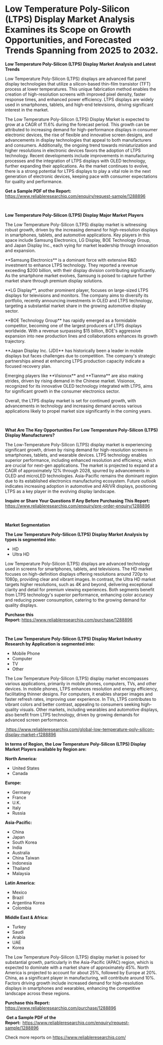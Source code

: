 <p><h1>Low Temperature Poly-Silicon (LTPS) Display Market Analysis Examines its Scope on Growth Opportunities, and Forecasted Trends Spanning from 2025 to 2032.</h1></p><p><strong>Low Temperature Poly-Silicon (LTPS) Display Market Analysis and Latest Trends</strong></p>
<p><p>Low Temperature Poly-Silicon (LTPS) displays are advanced flat panel display technologies that utilize a silicon-based thin-film transistor (TFT) process at lower temperatures. This unique fabrication method enables the creation of high-resolution screens with improved pixel density, faster response times, and enhanced power efficiency. LTPS displays are widely used in smartphones, tablets, and high-end televisions, driving significant interest in the market.</p><p>The Low Temperature Poly-Silicon (LTPS) Display Market is expected to grow at a CAGR of 11.6% during the forecast period. This growth can be attributed to increasing demand for high-performance displays in consumer electronic devices, the rise of flexible and innovative screen designs, and advancements in display technologies that appeal to both manufacturers and consumers. Additionally, the ongoing trend towards miniaturization and higher resolutions in electronic devices favors the adoption of LTPS technology. Recent developments include improvements in manufacturing processes and the integration of LTPS displays with OLED technology, further expanding their applications. As the market continues to evolve, there is a strong potential for LTPS displays to play a vital role in the next generation of electronic devices, keeping pace with consumer expectations for quality and performance.</p></p>
<p><strong>Get a Sample PDF of the Report:&nbsp;</strong> <a href="https://www.reliableresearchiq.com/enquiry/request-sample/1288896?utm_campaign=1896&utm_medium=2&utm_source=Github&utm_content=ia&utm_term=16012025&utm_id=low-temperature-poly-silicon-ltps-display">https://www.reliableresearchiq.com/enquiry/request-sample/1288896</a></p>
<p>&nbsp;</p>
<p><strong>Low Temperature Poly-Silicon (LTPS) Display Major Market Players</strong></p>
<p><p>The Low Temperature Poly-Silicon (LTPS) display market is witnessing robust growth, driven by the increasing demand for high-resolution displays in smartphones, tablets, and automotive applications. Key players in this space include Samsung Electronics, LG Display, BOE Technology Group, and Japan Display Inc., each vying for market leadership through innovation and expansion.</p><p>**Samsung Electronics** is a dominant force with extensive R&D investment to enhance LTPS technology. They reported a revenue exceeding $200 billion, with their display division contributing significantly. As the smartphone market evolves, Samsung is poised to capture further market share through premium display solutions.</p><p>**LG Display**, another prominent player, focuses on large-sized LTPS displays for televisions and monitors. The company aims to diversify its portfolio, recently announcing investments in OLED and LTPS technology, targeting a substantial market share in the growing automotive display sector.</p><p>**BOE Technology Group** has rapidly emerged as a formidable competitor, becoming one of the largest producers of LTPS displays worldwide. With a revenue surpassing $15 billion, BOE's aggressive expansion into new production lines and collaborations enhances its growth trajectory.</p><p>**Japan Display Inc. (JDI)** has historically been a leader in mobile displays but faces challenges due to competition. The company's strategic partnerships aimed at enhancing LTPS production capacity indicate a focused recovery plan.</p><p>Emerging players like **Visionox** and **Tianma** are also making strides, driven by rising demand in the Chinese market. Visionox, recognized for its innovative OLED technology integrated with LTPS, aims for significant growth in the consumer electronics sector.</p><p>Overall, the LTPS display market is set for continued growth, with advancements in technology and increasing demand across various applications likely to propel market size significantly in the coming years.</p></p>
<p>&nbsp;</p>
<p><strong>What Are The Key Opportunities For Low Temperature Poly-Silicon (LTPS) Display Manufacturers?</strong></p>
<p><p>The Low-Temperature Poly-Silicon (LTPS) display market is experiencing significant growth, driven by rising demand for high-resolution screens in smartphones, tablets, and wearable devices. LTPS technology enables superior performance, including enhanced resolution and efficiency, which are crucial for next-gen applications. The market is projected to expand at a CAGR of approximately 12% through 2028, spurred by advancements in OLED and microLED technologies. Asia-Pacific remains the dominant region due to its established electronics manufacturing ecosystem. Future outlook indicates increasing adoption in automotive and AR/VR displays, positioning LTPS as a key player in the evolving display landscape.</p></p>
<p><strong>Inquire or Share Your Questions If Any Before Purchasing This Report:</strong> <a href="https://www.reliableresearchiq.com/enquiry/pre-order-enquiry/1288896?utm_campaign=1896&utm_medium=2&utm_source=Github&utm_content=ia&utm_term=16012025&utm_id=low-temperature-poly-silicon-ltps-display">https://www.reliableresearchiq.com/enquiry/pre-order-enquiry/1288896</a></p>
<p>&nbsp;</p>
<p><strong>Market Segmentation</strong></p>
<p><strong>The Low Temperature Poly-Silicon (LTPS) Display Market Analysis by types is segmented into:</strong></p>
<p><ul><li>HD</li><li>Ultra HD</li></ul></p>
<p><p>Low Temperature Poly-Silicon (LTPS) displays are advanced technology used in screens for smartphones, tablets, and televisions. The HD market focuses on high-definition displays offering resolutions around 720p to 1080p, providing clear and vibrant images. In contrast, the Ultra HD market targets higher resolutions, such as 4K and beyond, delivering exceptional clarity and detail for premium viewing experiences. Both segments benefit from LTPS technology's superior performance, enhancing color accuracy and reducing power consumption, catering to the growing demand for quality displays.</p></p>
<p><strong>Purchase this Report:&nbsp;</strong><a href="https://www.reliableresearchiq.com/purchase/1288896?utm_campaign=1896&utm_medium=2&utm_source=Github&utm_content=ia&utm_term=16012025&utm_id=low-temperature-poly-silicon-ltps-display">https://www.reliableresearchiq.com/purchase/1288896</a></p>
<p>&nbsp;</p>
<p><strong>The Low Temperature Poly-Silicon (LTPS) Display Market Industry Research by Application is segmented into:</strong></p>
<p><ul><li>Mobile Phone</li><li>Computer</li><li>TV</li><li>Other</li></ul></p>
<p><p>The Low Temperature Poly-Silicon (LTPS) display market encompasses various applications, primarily in mobile phones, computers, TVs, and other devices. In mobile phones, LTPS enhances resolution and energy efficiency, facilitating thinner designs. For computers, it enables sharper images and faster refresh rates, improving user experience. In TVs, LTPS contributes to vibrant colors and better contrast, appealing to consumers seeking high-quality visuals. Other markets, including wearables and automotive displays, also benefit from LTPS technology, driven by growing demands for advanced screen performance.</p></p>
<p><a href="https://www.reliableresearchiq.com/global-low-temperature-poly-silicon-display-market-r1288896?utm_campaign=1896&utm_medium=2&utm_source=Github&utm_content=ia&utm_term=16012025&utm_id=low-temperature-poly-silicon-ltps-display">&nbsp;https://www.reliableresearchiq.com/global-low-temperature-poly-silicon-display-market-r1288896</a></p>
<p><strong>In terms of Region, the Low Temperature Poly-Silicon (LTPS) Display Market Players available by Region are:</strong></p>
<p>
    <p> <strong> North America: </strong>
        <ul>
            <li>United States</li>
            <li>Canada</li>
        </ul>
        </p> 
    <p> <strong> Europe: </strong>
        <ul>
            <li>Germany</li>
            <li>France</li>
            <li>U.K.</li>
            <li>Italy</li>
            <li>Russia</li>
        </ul>
        </p> 
    <p> <strong> Asia-Pacific: </strong>
        <ul>
            <li>China</li>
            <li>Japan</li>
            <li>South Korea</li>
            <li>India</li>
            <li>Australia</li>
            <li>China Taiwan</li>
            <li>Indonesia</li>
            <li>Thailand</li>
            <li>Malaysia</li>
        </ul>
        </p> 
    <p> <strong> Latin America: </strong>
        <ul>
            <li>Mexico</li>
            <li>Brazil</li>
            <li>Argentina Korea</li>
            <li>Colombia</li>
        </ul>
        </p> 
    <p> <strong> Middle East & Africa: </strong>
        <ul>
            <li>Turkey</li>
            <li>Saudi</li>
            <li>Arabia</li>
            <li>UAE</li>
            <li>Korea</li>
        </ul>
    </p>
    </p>
<p><p>The Low Temperature Poly-Silicon (LTPS) display market is poised for substantial growth, particularly in the Asia-Pacific (APAC) region, which is expected to dominate with a market share of approximately 45%. North America is projected to account for about 25%, followed by Europe at 20%. China, as a significant player in manufacturing, will contribute around 10%. Factors driving growth include increased demand for high-resolution displays in smartphones and wearables, enhancing the competitive landscape across these regions.</p></p>
<p><strong>Purchase this Report: </strong><a href="https://www.reliableresearchiq.com/purchase/1288896?utm_campaign=1896&utm_medium=2&utm_source=Github&utm_content=ia&utm_term=16012025&utm_id=low-temperature-poly-silicon-ltps-display">https://www.reliableresearchiq.com/purchase/1288896</a></p>
<p>&nbsp;<strong>Get a Sample PDF of the Report:&nbsp;&nbsp;</strong><a href="https://www.reliableresearchiq.com/enquiry/request-sample/1288896?utm_campaign=1896&utm_medium=2&utm_source=Github&utm_content=ia&utm_term=16012025&utm_id=low-temperature-poly-silicon-ltps-display">https://www.reliableresearchiq.com/enquiry/request-sample/1288896</a></p>
<p><strong></strong></p>
<p>Check more reports on <a href="https://www.reliableresearchiq.com/?utm_campaign=1896&utm_medium=2&utm_source=Github&utm_content=ia&utm_term=16012025&utm_id=low-temperature-poly-silicon-ltps-display">https://www.reliableresearchiq.com/</a></p>